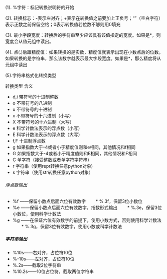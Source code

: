 (1). %字符：标记转换说明符的开始


(2). 转换标志：-表示左对齐；+表示在转换值之前要加上正负号；“”（空白字符）表示正数之前保留空格；0表示转换值若位数不够则用0填充


(3). 最小字段宽度：转换后的字符串至少应该具有该值指定的宽度。如果是*，则宽度会从值元组中读出。


(4). 点(.)后跟精度值：如果转换的是实数，精度值就表示出现在小数点后的位数。如果转换的是字符串，那么该数字就表示最大字段宽度。如果是*，那么精度将从元组中读出

 

(5).字符串格式化转换类型


转换类型          含义

- d,i                 带符号的十进制整数
- o                   不带符号的八进制
- u                   不带符号的十进制
- x                    不带符号的十六进制（小写）
- X                   不带符号的十六进制（大写）
- e                   科学计数法表示的浮点数（小写）
- E                   科学计数法表示的浮点数（大写）
- f,F                 十进制浮点数
- g                   如果指数大于-4或者小于精度值则和e相同，其他情况和f相同
- G                  如果指数大于-4或者小于精度值则和E相同，其他情况和F相同
- C                  单字符（接受整数或者单字符字符串）
- r                    字符串（使用repr转换任意python对象)
- s                   字符串（使用str转换任意python对象）

###### 浮点数输出
 + %f ——保留小数点后面六位有效数字
　　* %.3f，保留3位小数位
 + %e ——保留小数点后面六位有效数字，指数形式输出
　　* %.3e，保留3位小数位，使用科学计数法
 + %g ——在保证六位有效数字的前提下，使用小数方式，否则使用科学计数法
　　* %.3g，保留3位有效数字，使用小数或科学计数法
  
##### 字符串输出
+ %10s——右对齐，占位符10位
+ %-10s——左对齐，占位符10位
+ %.2s——截取2位字符串
+ %10.2s——10位占位符，截取两位字符串
